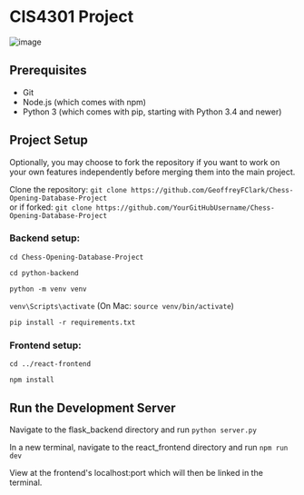 # CIS4301 Project

![image](https://github.com/GeoffreyFClark/CIS4301-Project/assets/97141856/8f3164b5-276e-4644-a34e-fc8448414628)

## Prerequisites
- Git
- Node.js (which comes with npm)
- Python 3 (which comes with pip, starting with Python 3.4 and newer)

## Project Setup
Optionally, you may choose to fork the repository if you want to work on your own features independently before merging them into the main project.

Clone the repository:
`git clone https://github.com/GeoffreyFClark/Chess-Opening-Database-Project` </br>
or if forked: `git clone https://github.com/YourGitHubUsername/Chess-Opening-Database-Project`

### Backend setup:

`cd Chess-Opening-Database-Project`

`cd python-backend`

`python -m venv venv`

`venv\Scripts\activate` (On Mac: `source venv/bin/activate`)

`pip install -r requirements.txt`

### Frontend setup:

`cd ../react-frontend`

`npm install`

## Run the Development Server

Navigate to the flask_backend directory and run `python server.py`

In a new terminal, navigate to the react_frontend directory and run `npm run dev`

View at the frontend's localhost:port which will then be linked in the terminal.



